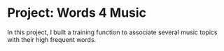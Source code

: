 # Project: Words 4 Music

In this project, I built a training function to associate several music topics with their high frequent words. 

